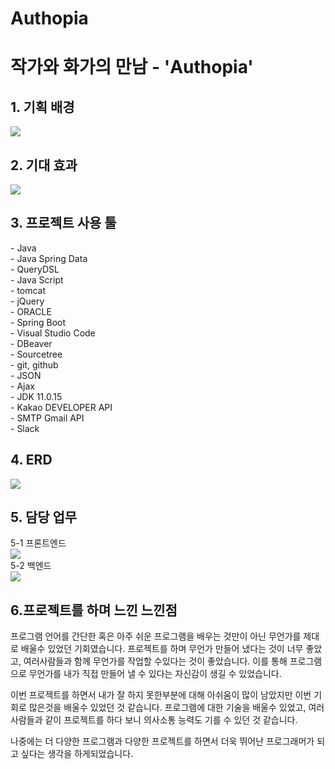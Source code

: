 # Authopia

<h1>작가와 화가의 만남 - 'Authopia'</h1>


<h2>1. 기획 배경</h2>
<img src="https://i.esdrop.com/d/f/TPDhJgaOpy/QDg5AG5A5b.png">

<h2>2. 기대 효과</h2>
<img src="https://i.esdrop.com/d/f/TPDhJgaOpy/kVoCfWpq6y.png">

<h2>3. 프로젝트 사용 툴</h2>
- Java<br>
- Java Spring Data<br>
- QueryDSL<br>
- Java Script<br>
- tomcat<br>
- jQuery<br>
- ORACLE<br>
- Spring Boot<br>
- Visual Studio Code<br>
- DBeaver<br>
- Sourcetree<br>
- git, github<br>
- JSON<br>
- Ajax<br>
- JDK 11.0.15<br>
- Kakao DEVELOPER API<br>
- SMTP Gmail API<br>
- Slack<br>

<h2>4. ERD</h2>
<img src="https://i.esdrop.com/d/f/TPDhJgaOpy/NQOlBBYB5L.png">

 
<h2>5. 담당 업무</h2>
5-1 프론트엔드<br>
<img src="https://i.esdrop.com/d/f/TPDhJgaOpy/S77m4Hs6g4.png">
<br>
5-2 백엔드<br>
<img src="https://i.esdrop.com/d/f/TPDhJgaOpy/0dvsCbCC4H.png">

<h2>6.프로젝트를 하며 느낀 느낀점</h2>
프로그램 언어를 간단한 혹은 아주 쉬운 프로그램을 배우는 것만이 아닌 무언가를 제대로 배울수 있었던 기회였습니다. 프로젝트를 하며 무언가 만들어 냈다는 것이 너무 좋았고, 여러사람들과 함께 무언가를 작업할 수있다는 것이 좋았습니다. 이를 통해 프로그램으로 무언가를 내가 직접 만들어 낼 수 있다는 자신감이 생길 수 있었습니다. 

이번 프로젝트를 하면서 내가 잘 하지 못한부분에 대해 아쉬움이 많이 남았지만 이번 기회로 많은것을 배울수 있었던 것 같습니다. 프로그램에 대한 기술을 배울수 있었고, 여러사람들과 같이 프로젝트를 하다 보니 의사소통 능력도 기를 수 있던 것 같습니다. 

나중에는 더 다양한 프로그램과 다양한 프로젝트를 하면서 더욱 뛰어난 프로그래머가 되고 싶다는 생각을 하게되었습니다.
